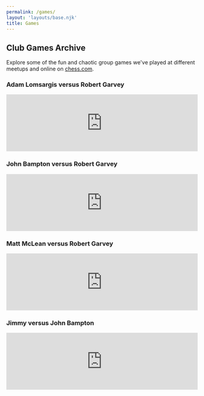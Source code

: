 ```yaml
---
permalink: /games/
layout: 'layouts/base.njk'
title: Games
---
```


<section class="section">
    <h2>Club Games Archive</h2>
    <p>
        Explore some of the fun and chaotic group games we've played at different meetups and online on
        <a href="https://chess.com">chess.com</a>.
    </p>
    <div class="game-list">
        <div class="game-item">
            <h3>Adam Lomsargis versus Robert Garvey</h3>
            <p>
                <iframe
                    id="13545254"
                    allowtransparency="true"
                    frameborder="0"
                    style="width: 100%; border: none"
                    src="https://www.chess.com/emboard?id=13545254"
                ></iframe>
            </p>
        </div>
        <div class="game-item">
            <h3>John Bampton versus Robert Garvey</h3>
            <p>
                <iframe
                    id="13545220"
                    allowtransparency="true"
                    frameborder="0"
                    style="width: 100%; border: none"
                    src="https://www.chess.com/emboard?id=13545220"
                ></iframe>
            </p>
        </div>
        <div class="game-item">
            <h3>Matt McLean versus Robert Garvey</h3>
            <p>
                <iframe
                    id="13545240"
                    allowtransparency="true"
                    frameborder="0"
                    style="width: 100%; border: none"
                    src="https://www.chess.com/emboard?id=13545240"
                ></iframe>
            </p>
        </div>
        <div class="game-item">
            <h3>Jimmy versus John Bampton</h3>
            <p>
                <iframe
                    id="13545342"
                    allowtransparency="true"
                    frameborder="0"
                    style="width: 100%; border: none"
                    src="https://www.chess.com/emboard?id=13545342"
                ></iframe>
            </p>
        </div>
    </div>
</section>
